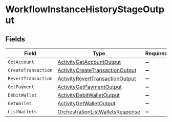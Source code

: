 # WorkflowInstanceHistoryStageOutput


## Fields

| Field                                                                                           | Type                                                                                            | Required                                                                                        | Description                                                                                     |
| ----------------------------------------------------------------------------------------------- | ----------------------------------------------------------------------------------------------- | ----------------------------------------------------------------------------------------------- | ----------------------------------------------------------------------------------------------- |
| `GetAccount`                                                                                    | [ActivityGetAccountOutput](../../Models/Components/ActivityGetAccountOutput.md)                 | :heavy_minus_sign:                                                                              | N/A                                                                                             |
| `CreateTransaction`                                                                             | [ActivityCreateTransactionOutput](../../Models/Components/ActivityCreateTransactionOutput.md)   | :heavy_minus_sign:                                                                              | N/A                                                                                             |
| `RevertTransaction`                                                                             | [ActivityRevertTransactionOutput](../../Models/Components/ActivityRevertTransactionOutput.md)   | :heavy_minus_sign:                                                                              | N/A                                                                                             |
| `GetPayment`                                                                                    | [ActivityGetPaymentOutput](../../Models/Components/ActivityGetPaymentOutput.md)                 | :heavy_minus_sign:                                                                              | N/A                                                                                             |
| `DebitWallet`                                                                                   | [ActivityDebitWalletOutput](../../Models/Components/ActivityDebitWalletOutput.md)               | :heavy_minus_sign:                                                                              | N/A                                                                                             |
| `GetWallet`                                                                                     | [ActivityGetWalletOutput](../../Models/Components/ActivityGetWalletOutput.md)                   | :heavy_minus_sign:                                                                              | N/A                                                                                             |
| `ListWallets`                                                                                   | [OrchestrationListWalletsResponse](../../Models/Components/OrchestrationListWalletsResponse.md) | :heavy_minus_sign:                                                                              | N/A                                                                                             |